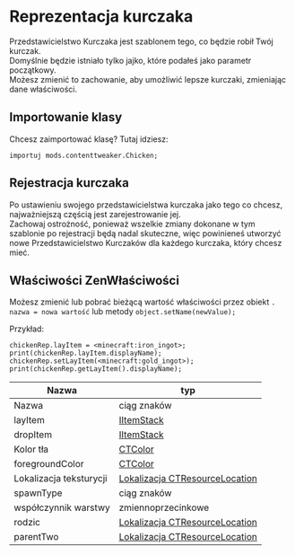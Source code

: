 # Reprezentacja kurczaka

Przedstawicielstwo Kurczaka jest szablonem tego, co będzie robił Twój kurczak.  
Domyślnie będzie istniało tylko jajko, które podałeś jako parametr początkowy.  
Możesz zmienić to zachowanie, aby umożliwić lepsze kurczaki, zmieniając dane właściwości.

## Importowanie klasy

Chcesz zaimportować klasę? Tutaj idziesz:

```zenscript
importuj mods.contenttweaker.Chicken;
```

## Rejestracja kurczaka

Po ustawieniu swojego przedstawicielstwa kurczaka jako tego co chcesz, najważniejszą częścią jest zarejestrowanie jej.  
Zachowaj ostrożność, ponieważ wszelkie zmiany dokonane w tym szablonie po rejestracji będą nadal skuteczne, więc powinieneś utworzyć nowe Przedstawicielstwo Kurczaków dla każdego kurczaka, który chcesz mieć.

## Właściwości ZenWłaściwości

Możesz zmienić lub pobrać bieżącą wartość właściwości przez obiekt `. nazwa = nowa wartość` lub metody `object.setName(newValue);`

Przykład:

```zenscript
chickenRep.layItem = <minecraft:iron_ingot>;
print(chickenRep.layItem.displayName);
chickenRep.setLayItem(<minecraft:gold_ingot>);
print(chickenRep.getLayItem().displayName);
```

| Nazwa                   | typ                                                                                                |
| ----------------------- | -------------------------------------------------------------------------------------------------- |
| Nazwa                   | ciąg znaków                                                                                        |
| layItem                 | [IItemStack](/Vanilla/Items/IItemStack/)                                                           |
| dropItem                | [IItemStack](/Vanilla/Items/IItemStack/)                                                           |
| Kolor tła               | [CTColor](/Mods/ContentTweaker/Vanilla/Types/Color/Color/)                                         |
| foregroundColor         | [CTColor](/Mods/ContentTweaker/Vanilla/Types/Color/Color/)                                         |
| Lokalizacja teksturycji | [Lokalizacja CTResourceLocation](/Mods/ContentTweaker/Vanilla/Types/Resources/CTResourceLocation/) |
| spawnType               | ciąg znaków                                                                                        |
| współczynnik warstwy    | zmiennoprzecinkowe                                                                                 |
| rodzic                  | [Lokalizacja CTResourceLocation](/Mods/ContentTweaker/Vanilla/Types/Resources/CTResourceLocation/) |
| parentTwo               | [Lokalizacja CTResourceLocation](/Mods/ContentTweaker/Vanilla/Types/Resources/CTResourceLocation/) |